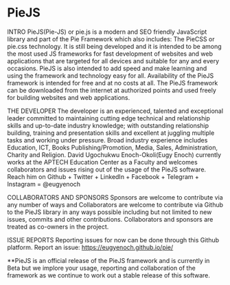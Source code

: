 # PieJS
INTRO
PieJS(Pie-JS) or pie.js is a modern and SEO friendly JavaScript library and part of the Pie Framework which also includes:
The PieCSS or pie.css technology. 
It is still being developed and it is intended to be among the most used JS frameworks for fast development of websites and web applications that are targeted for all devices and suitable for any and every occasions.
PieJS is also intended to add speed and make learning and using the framework and technology easy for all.
Availability of the PieJS framework is intended for free and at no costs at all. 
The PieJS framework can be downloaded from the internet at authorized points and used freely for building websites and web applications.

THE DEVELOPER
The developer is an experienced, talented and exceptional leader committed to maintaining cutting edge technical and relationship skills and up-to-date industry knowledge; with outstanding relationship building, training and presentation skills and excellent at juggling multiple tasks and working under pressure. Broad industry experience includes Education, ICT, Books Publishing/Promotion, Media, Sales, Administration, Charity and Religion. 
David Ugochukwu Enoch-Okoli(Eugy Enoch) currently works at the APTECH Education Center as a Faculty and welcomes collaborators and issues rising out of the usage of the PieJS software.
Reach him on Github + Twitter + LinkedIn + Facebook + Telegram + Instagram = @eugyenoch

COLLABORATORS AND SPONSORS
Sponsors are welcome to contribute via any number of ways and Collaborators are welcome to contribute via Github to the PieJS library in any ways possible 
including but not limited to new issues, commits and other contributions. Collaborators and sponsors are treated as co-owners in the project.

ISSUE REPORTS
Reporting issues for now can be done through this Github platform.
Report an issue: https://eugyenoch.github.io/pie/

**PieJS is an official release of the PieJS framework and is currently in Beta but we implore your usage, reporting and collaboration of the framework 
as we continue to work out a stable release of this software. 
